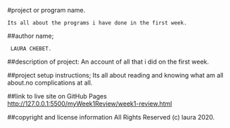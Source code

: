 #project or program name.


    Its all about the programs i have done in the first week.
    
    
##author name; 

     LAURA CHEBET.
   
##description of project:
     An account of all that i did on the first week.
     
     
##project setup instructions;
     Its all about reading and knowing what am all about.no complications at all.
     
     
##link to live site on GitHub Pages
   http://127.0.0.1:5500/myWeek1Review/week1-review.html
   
   
##copyright and license information
     All Rights Reserved (c) laura 2020.
     

